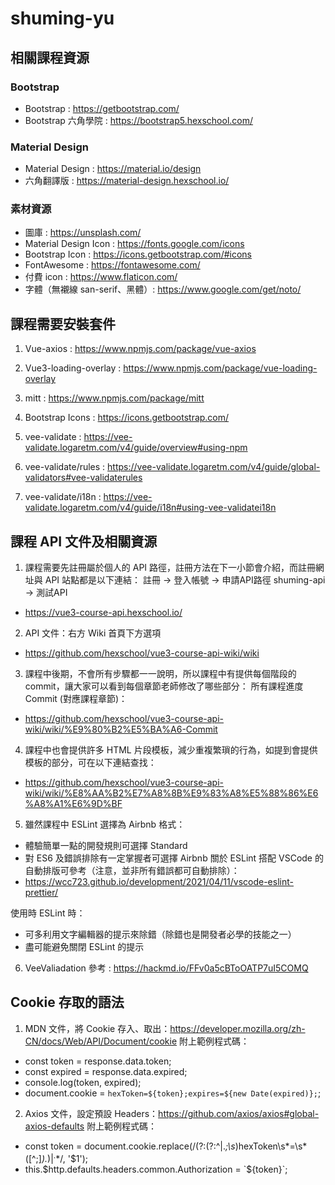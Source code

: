 # shuming-yu

## 相關課程資源

### Bootstrap

- Bootstrap : https://getbootstrap.com/
- Bootstrap 六角學院 : https://bootstrap5.hexschool.com/

### Material Design

- Material Design : https://material.io/design
- 六角翻譯版 : https://material-design.hexschool.io/

### 素材資源

- 圖庫 : https://unsplash.com/
- Material Design Icon : https://fonts.google.com/icons
- Bootstrap Icon : https://icons.getbootstrap.com/#icons
- FontAwesome : https://fontawesome.com/
- 付費 icon : https://www.flaticon.com/
- 字體（無襯線 san-serif、黑體）: https://www.google.com/get/noto/

## 課程需要安裝套件

1. Vue-axios : https://www.npmjs.com/package/vue-axios

2. Vue3-loading-overlay : https://www.npmjs.com/package/vue-loading-overlay

3. mitt : https://www.npmjs.com/package/mitt

4. Bootstrap Icons : https://icons.getbootstrap.com/

5. vee-validate : https://vee-validate.logaretm.com/v4/guide/overview#using-npm

6. vee-validate/rules : https://vee-validate.logaretm.com/v4/guide/global-validators#vee-validaterules

7. vee-validate/i18n : https://vee-validate.logaretm.com/v4/guide/i18n#using-vee-validatei18n

## 課程 API 文件及相關資源

1. 課程需要先註冊屬於個人的 API 路徑，註冊方法在下一小節會介紹，而註冊網址與 API 站點都是以下連結：
註冊 -> 登入帳號 -> 申請API路徑 shuming-api -> 測試API
- https://vue3-course-api.hexschool.io/

2. API 文件：右方 Wiki 首頁下方選項
- https://github.com/hexschool/vue3-course-api-wiki/wiki

3. 課程中後期，不會所有步驟都一一說明，所以課程中有提供每個階段的 commit，讓大家可以看到每個章節老師修改了哪些部分：
所有課程進度 Commit (對應課程章節)：
- https://github.com/hexschool/vue3-course-api-wiki/wiki/%E9%80%B2%E5%BA%A6-Commit

4. 課程中也會提供許多 HTML 片段模板，減少重複繁瑣的行為，如提到會提供模板的部分，可在以下連結查找：
- https://github.com/hexschool/vue3-course-api-wiki/wiki/%E8%AA%B2%E7%A8%8B%E9%83%A8%E5%88%86%E6%A8%A1%E6%9D%BF

5. 雖然課程中 ESLint 選擇為 Airbnb 格式：
- 體驗簡單一點的開發規則可選擇 Standard
- 對 ES6 及錯誤排除有一定掌握者可選擇 Airbnb
關於 ESLint 搭配 VSCode 的自動排版可參考（注意，並非所有錯誤都可自動排除）：
- https://wcc723.github.io/development/2021/04/11/vscode-eslint-prettier/

使用時 ESLint 時：
- 可多利用文字編輯器的提示來除錯（除錯也是開發者必學的技能之一）
- 盡可能避免關閉 ESLint 的提示

6. VeeValiadation 參考 : https://hackmd.io/FFv0a5cBToOATP7uI5COMQ

## Cookie 存取的語法

1. MDN 文件，將 Cookie 存入、取出：https://developer.mozilla.org/zh-CN/docs/Web/API/Document/cookie
附上範例程式碼：

- const token = response.data.token;
- const expired = response.data.expired;
- console.log(token, expired);
- document.cookie = `hexToken=${token};expires=${new Date(expired)};`;

2. Axios 文件，設定預設 Headers：https://github.com/axios/axios#global-axios-defaults
附上範例程式碼：

- const token = document.cookie.replace(/(?:(?:^|.*;\s*)hexToken\s*=\s*([^;]*).*$)|^.*$/, '$1');
- this.$http.defaults.headers.common.Authorization = `${token}`;

